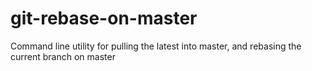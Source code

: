 # git-rebase-on-master

Command line utility for pulling the latest into master, and rebasing the current branch on master
